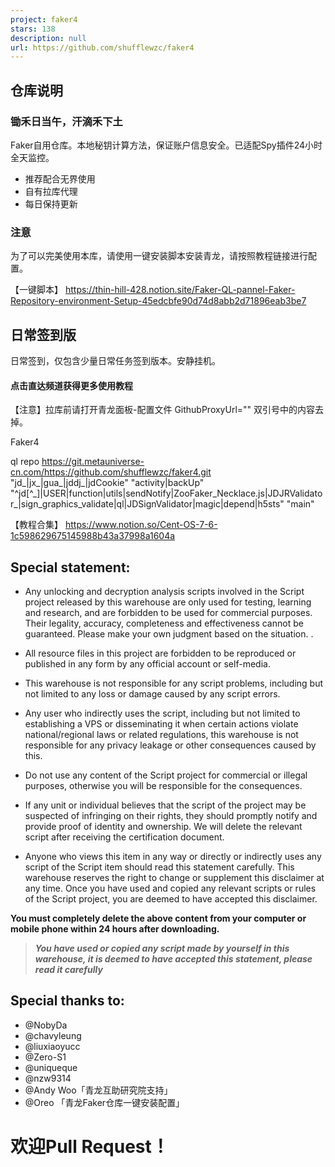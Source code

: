 ```yaml
---
project: faker4
stars: 138
description: null
url: https://github.com/shufflewzc/faker4
---
```


仓库说明
----

### 锄禾日当午，汗滴禾下土

Faker自用仓库。本地秘钥计算方法，保证账户信息安全。已适配Spy插件24小时全天监控。

-   推荐配合无界使用
-   自有拉库代理
-   每日保持更新

### 注意

为了可以完美使用本库，请使用一键安装脚本安装青龙，请按照教程链接进行配置。

【一键脚本】 https://thin-hill-428.notion.site/Faker-QL-pannel-Faker-Repository-environment-Setup-45edcbfe90d74d8abb2d71896eab3be7

日常签到版
-----

日常签到，仅包含少量日常任务签到版本。安静挂机。

#### 点击直达频道获得更多使用教程

【注意】拉库前请打开青龙面板-配置文件 GithubProxyUrl="" 双引号中的内容去掉。

Faker4

ql repo https://git.metauniverse-cn.com/https://github.com/shufflewzc/faker4.git "jd\_|jx\_|gua\_|jddj\_|jdCookie" "activity|backUp" "^jd\[^\_\]|USER|function|utils|sendNotify|ZooFaker\_Necklace.js|JDJRValidator\_|sign\_graphics\_validate|ql|JDSignValidator|magic|depend|h5sts" "main"

【教程合集】 https://www.notion.so/Cent-OS-7-6-1c598629675145988b43a37998a1604a

Special statement:
------------------

-   Any unlocking and decryption analysis scripts involved in the Script project released by this warehouse are only used for testing, learning and research, and are forbidden to be used for commercial purposes. Their legality, accuracy, completeness and effectiveness cannot be guaranteed. Please make your own judgment based on the situation. .
    
-   All resource files in this project are forbidden to be reproduced or published in any form by any official account or self-media.
    
-   This warehouse is not responsible for any script problems, including but not limited to any loss or damage caused by any script errors.
    
-   Any user who indirectly uses the script, including but not limited to establishing a VPS or disseminating it when certain actions violate national/regional laws or related regulations, this warehouse is not responsible for any privacy leakage or other consequences caused by this.
    
-   Do not use any content of the Script project for commercial or illegal purposes, otherwise you will be responsible for the consequences.
    
-   If any unit or individual believes that the script of the project may be suspected of infringing on their rights, they should promptly notify and provide proof of identity and ownership. We will delete the relevant script after receiving the certification document.
    
-   Anyone who views this item in any way or directly or indirectly uses any script of the Script item should read this statement carefully. This warehouse reserves the right to change or supplement this disclaimer at any time. Once you have used and copied any relevant scripts or rules of the Script project, you are deemed to have accepted this disclaimer.
    

**You must completely delete the above content from your computer or mobile phone within 24 hours after downloading.**  

> _**You have used or copied any script made by yourself in this warehouse, it is deemed to have accepted this statement, please read it carefully**_

Special thanks to:
------------------

-   @NobyDa
-   @chavyleung
-   @liuxiaoyucc
-   @Zero-S1
-   @uniqueque
-   @nzw9314
-   @Andy Woo「青龙互助研究院支持」
-   @Oreo 「青龙Faker仓库一键安装配置」

欢迎Pull Request！
===============
